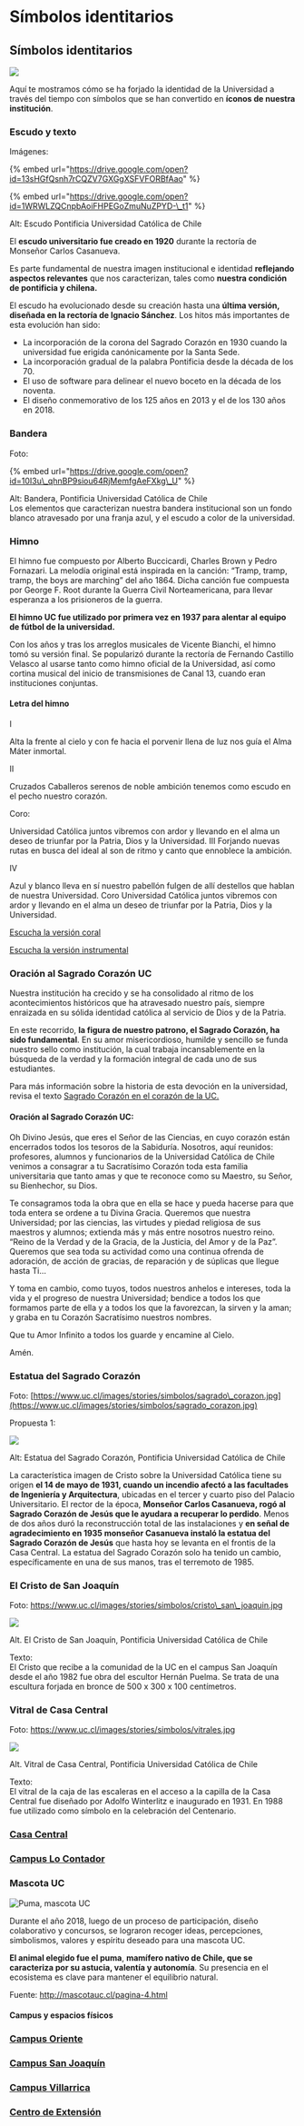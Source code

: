 # Símbolos identitarios

## **Símbolos identitarios**

![](../.gitbook/assets/fachada_casa_central.jpg)

Aquí te mostramos cómo se ha forjado la identidad de la Universidad a través del tiempo con símbolos que se han convertido en **íconos de nuestra institución**. 

### Escudo y texto

Imágenes: 

{% embed url="https://drive.google.com/open?id=13sHGfQsnh7rCQZV7GXGgXSFVFORBfAao" %}

{% embed url="https://drive.google.com/open?id=1WRWLZQCnpbAoiFHPEGoZmuNuZPYD-\_t1" %}

Alt: Escudo Pontificia Universidad Católica de Chile

El **escudo universitario fue creado en 1920** durante la rectoría de Monseñor Carlos Casanueva. 

Es parte fundamental de nuestra imagen institucional e identidad **reflejando aspectos relevantes** que nos caracterizan, tales como **nuestra condición de pontificia y chilena.** 

El escudo ha evolucionado desde su creación hasta una **última versión, diseñada en la rectoría de Ignacio Sánchez**. Los hitos más importantes de esta evolución han sido:

* La incorporación de la corona del Sagrado Corazón en 1930 cuando la universidad fue erigida canónicamente por la Santa Sede.
* La incorporación gradual de la palabra Pontificia desde la década de los 70.
* El uso de software para delinear el nuevo boceto en la década de los noventa.
* El diseño conmemorativo de los 125 años en 2013 y el de los 130 años en 2018. 

### Bandera

Foto:

{% embed url="https://drive.google.com/open?id=10I3u\_qhnBP9siou64RjMemfgAeFXkg\_U" %}

Alt: Bandera, Pontificia Universidad Católica de Chile  
Los elementos que caracterizan nuestra bandera institucional son un fondo blanco atravesado por una franja azul, y el escudo a color de la universidad.  


### Himno

El himno fue compuesto por Alberto Buccicardi, Charles Brown y Pedro Fornazari. La melodía original está inspirada en la canción: “Tramp, tramp, tramp, the boys are marching” del año 1864. Dicha canción fue compuesta por George F. Root durante la Guerra Civil Norteamericana, para llevar esperanza a los prisioneros de la guerra. 

**El himno UC fue utilizado por primera vez en 1937 para alentar al equipo de fútbol de la universidad.** 

Con los años y tras los arreglos musicales de Vicente Bianchi, el himno tomó su versión final. Se popularizó durante la rectoría de Fernando Castillo Velasco al usarse tanto como himno oficial de la Universidad, así como cortina musical del inicio de transmisiones de Canal 13, cuando eran instituciones conjuntas.  


#### Letra del himno

I

Alta la frente al cielo y con fe hacia el porvenir llena de luz nos guía el Alma Máter inmortal.  


II

Cruzados Caballeros serenos de noble ambición tenemos como escudo en el pecho nuestro corazón.  


Coro:

Universidad Católica juntos vibremos con ardor y llevando en el alma un deseo de triunfar por la Patria, Dios y la Universidad. III Forjando nuevas rutas en busca del ideal al son de ritmo y canto que ennoblece la ambición.  


IV

Azul y blanco lleva en sí nuestro pabellón fulgen de allí destellos que hablan de nuestra Universidad. Coro Universidad Católica juntos vibremos con ardor y llevando en el alma un deseo de triunfar por la Patria, Dios y la Universidad.  


[Escucha la versión coral](https://drive.google.com/open?id=19NTTWAR8rz8SHrF6LzCo0QzWnOBB7zgr)

[Escucha la versión instrumental](https://drive.google.com/open?id=1Uvev5AC--dsC0G7z4dE5ap64F6rb9XQ1)

### Oración al Sagrado Corazón UC

Nuestra institución ha crecido y se ha consolidado al ritmo de los acontecimientos históricos que ha atravesado nuestro país, siempre enraizada en su sólida identidad católica al servicio de Dios y de la Patria.

En este recorrido, **la figura de nuestro patrono, el Sagrado Corazón, ha sido fundamental**. En su amor misericordioso, humilde y sencillo se funda nuestro sello como institución, la cual trabaja incansablemente en la búsqueda de la verdad y la formación integral de cada uno de sus estudiantes.  


Para más información sobre la historia de esta devoción en la universidad, revisa el texto [Sagrado Corazón en el corazón de la UC.](http://pastoral.uc.cl/wp-content/recursos/publicaciones/Mes-del-Sagrado-Corazon-2013.pdf)

#### Oración al Sagrado Corazón UC:

 Oh Divino Jesús, que eres el Señor de las Ciencias, en cuyo corazón están encerrados todos los tesoros de la Sabiduría. Nosotros, aquí reunidos: profesores, alumnos y funcionarios de la Universidad Católica de Chile venimos a consagrar a tu Sacratísimo Corazón toda esta familia universitaria que tanto amas y que te reconoce como su Maestro, su Señor, su Bienhechor, su Dios. 

Te consagramos toda la obra que en ella se hace y pueda hacerse para que toda entera se ordene a tu Divina Gracia. Queremos que nuestra Universidad; por las ciencias, las virtudes y piedad religiosa de sus maestros y alumnos; extienda más y más entre nosotros nuestro reino. “Reino de la Verdad y de la Gracia, de la Justicia, del Amor y de la Paz”. Queremos que sea toda su actividad como una continua ofrenda de adoración, de acción de gracias, de reparación y de súplicas que llegue hasta Ti… 

Y toma en cambio, como tuyos, todos nuestros anhelos e intereses, toda la vida y el progreso de nuestra Universidad; bendice a todos los que formamos parte de ella y a todos los que la favorezcan, la sirven y la aman; y graba en tu Corazón Sacratísimo nuestros nombres. 

Que tu Amor Infinito a todos los guarde y encamine al Cielo.

Amén.  


### Estatua del Sagrado Corazón

  
Foto: [https://www.uc.cl/images/stories/simbolos/sagrado\_corazon.jpg](https://www.uc.cl/images/stories/simbolos/sagrado_corazon.jpg)

Propuesta 1:



![](../.gitbook/assets/cristo-sagrado-corazon-fachada-casa-central-uc-cesar-cortes.JPG)

Alt: Estatua del Sagrado Corazón, Pontificia Universidad Católica de Chile

  
La característica imagen de Cristo sobre la Universidad Católica tiene su origen **el 14 de mayo de 1931, cuando un incendio afectó a las facultades de Ingeniería y Arquitectura**, ubicadas en el tercer y cuarto piso del Palacio Universitario. El rector de la época, **Monseñor Carlos Casanueva, rogó al Sagrado Corazón de Jesús que le ayudara a recuperar lo perdido**. Menos de dos años duró la reconstrucción total de las instalaciones y **en señal de agradecimiento en 1935 monseñor Casanueva instaló la estatua del Sagrado Corazón de Jesús** que hasta hoy se levanta en el frontis de la Casa Central. La estatua del Sagrado Corazón solo ha tenido un cambio, específicamente en una de sus manos, tras el terremoto de 1985.  


### El Cristo de San Joaquín

Foto: https://www.uc.cl/images/stories/simbolos/cristo\_san\_joaquin.jpg

![](../.gitbook/assets/estatua-cristo-san-joaquin-alumnos-cesar-cortes.JPG)

  
Alt. El Cristo de San Joaquín, Pontificia Universidad Católica de Chile

Texto:  
El Cristo que recibe a la comunidad de la UC en el campus San Joaquín desde el año 1982 fue obra del escultor Hernán Puelma. Se trata de una escultura forjada en bronce de 500 x 300 x 100 centímetros.  


### Vitral de Casa Central

  
Foto: https://www.uc.cl/images/stories/simbolos/vitrales.jpg

![](../.gitbook/assets/vitral_uc.jpg)

  
Alt. Vitral de Casa Central, Pontificia Universidad Católica de Chile

Texto:  
El vitral de la caja de las escaleras en el acceso a la capilla de la Casa Central fue diseñado por Adolfo Winterlitz e inaugurado en 1931. En 1988 fue utilizado como símbolo en la celebración del Centenario.

### [Casa Central](campus/campus-casa-central.md)

### [Campus Lo Contador](campus/campus-lo-contador.md)

### Mascota UC

![Puma, mascota UC](../.gitbook/assets/puma-mascota-uc.jpg)

Durante el año 2018, luego de un proceso de participación, diseño colaborativo y concursos, se lograron recoger ideas, percepciones, simbolismos, valores y espíritu deseado para una mascota UC. 

**El animal elegido fue el puma**, **mamífero nativo de Chile, que se caracteriza por su astucia, valentía y autonomía**. Su presencia en el ecosistema es clave para mantener el equilibrio natural.

Fuente: http://mascotauc.cl/pagina-4.html

#### Campus y espacios físicos

### [Campus Oriente](campus/campus-oriente.md)

### [Campus San Joaquín](campus/campus-san-joaquin.md)

### [Campus Villarrica](campus/campus-villarrica.md)

### [Centro de Extensión](http://centroeventos.uc.cl/nuestros_centros/centro-de-extension-alameda/)

  


###  

